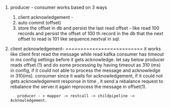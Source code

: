 1) producer - consumer  works based on 3 ways 
    1) client acknowledgement - 
    2) auto commit (offset)
    3) store the offset in db and persist the last read offset - like read 100 records and 
       persist the offset of 100 th record in the db that the next offset to read is 101 like sequence.nextval in sql.


1) client acknowledgement-
==========================
       it works like client first read the message while read kafka consumer has timeout in ms config settings before it gets
       acknowledge. let say below producer reads offset (1) and do some processing by having timeout as 310 (ms) in config,
       if it could not able to process the message and acknowledge in 310(ms). consumer since it waits for acknowledgement,
       if it could not gets acknowledgement response in time , it send a rebalance request to rebalance the server.it again reprocess
       the message in offset(1).
       
          producer - > mapper -> restcall -> childpipeline -> Acknowledgement.
        
